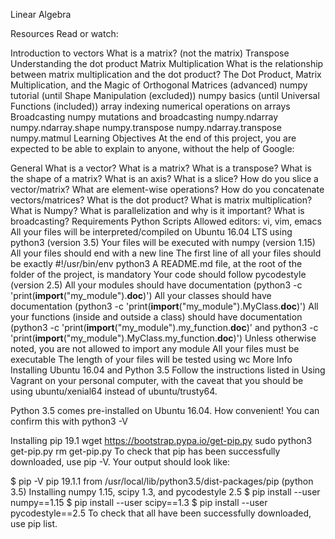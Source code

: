 Linear Algebra

Resources
Read or watch:

Introduction to vectors
What is a matrix? (not the matrix)
Transpose
Understanding the dot product
Matrix Multiplication
What is the relationship between matrix multiplication and the dot product?
The Dot Product, Matrix Multiplication, and the Magic of Orthogonal Matrices (advanced)
numpy tutorial (until Shape Manipulation (excluded))
numpy basics (until Universal Functions (included))
array indexing
numerical operations on arrays
Broadcasting
numpy mutations and broadcasting
numpy.ndarray
numpy.ndarray.shape
numpy.transpose
numpy.ndarray.transpose
numpy.matmul
Learning Objectives
At the end of this project, you are expected to be able to explain to anyone, without the help of Google:

General
What is a vector?
What is a matrix?
What is a transpose?
What is the shape of a matrix?
What is an axis?
What is a slice?
How do you slice a vector/matrix?
What are element-wise operations?
How do you concatenate vectors/matrices?
What is the dot product?
What is matrix multiplication?
What is Numpy?
What is parallelization and why is it important?
What is broadcasting?
Requirements
Python Scripts
Allowed editors: vi, vim, emacs
All your files will be interpreted/compiled on Ubuntu 16.04 LTS using python3 (version 3.5)
Your files will be executed with numpy (version 1.15)
All your files should end with a new line
The first line of all your files should be exactly #!/usr/bin/env python3
A README.md file, at the root of the folder of the project, is mandatory
Your code should follow pycodestyle (version 2.5)
All your modules should have documentation (python3 -c 'print(__import__("my_module").__doc__)')
All your classes should have documentation (python3 -c 'print(__import__("my_module").MyClass.__doc__)')
All your functions (inside and outside a class) should have documentation (python3 -c 'print(__import__("my_module").my_function.__doc__)' and python3 -c 'print(__import__("my_module").MyClass.my_function.__doc__)')
Unless otherwise noted, you are not allowed to import any module
All your files must be executable
The length of your files will be tested using wc
More Info
Installing Ubuntu 16.04 and Python 3.5
Follow the instructions listed in Using Vagrant on your personal computer, with the caveat that you should be using ubuntu/xenial64 instead of ubuntu/trusty64.

Python 3.5 comes pre-installed on Ubuntu 16.04. How convenient! You can confirm this with python3 -V

Installing pip 19.1
wget https://bootstrap.pypa.io/get-pip.py
sudo python3 get-pip.py
rm get-pip.py
To check that pip has been successfully downloaded, use pip -V. Your output should look like:

$ pip -V
pip 19.1.1 from /usr/local/lib/python3.5/dist-packages/pip (python 3.5)
Installing numpy 1.15, scipy 1.3, and pycodestyle 2.5
$ pip install --user numpy==1.15
$ pip install --user scipy==1.3
$ pip install --user pycodestyle==2.5
To check that all have been successfully downloaded, use pip list.
